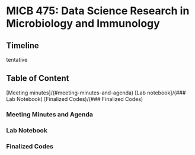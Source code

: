 # MICB 475: Data Science Research in Microbiology and Immunology

## Timeline
tentative

## Table of Content 
[Meeting minutes]/(#meeting-minutes-and-agenda)
[Lab notebook]/(### Lab Notebook)
[Finalized Codes)/(### Finalized Codes)


### Meeting Minutes and Agenda

### Lab Notebook

### Finalized Codes


